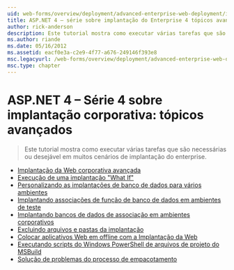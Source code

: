 ```yaml
---
uid: web-forms/overview/deployment/advanced-enterprise-web-deployment/index
title: ASP.NET 4 – série sobre implantação do Enterprise 4 tópicos avançados | Microsoft Docs
author: rick-anderson
description: Este tutorial mostra como executar várias tarefas que são necessárias ou desejável em muitos cenários de implantação do enterprise.
ms.author: riande
ms.date: 05/16/2012
ms.assetid: eacf0e3a-c2e9-4f77-a676-249146f393e8
msc.legacyurl: /web-forms/overview/deployment/advanced-enterprise-web-deployment
msc.type: chapter
---
```

<a name="aspnet-4---enterprise-deployment-series-4-advanced-topics"></a>ASP.NET 4 – Série 4 sobre implantação corporativa: tópicos avançados
====================
> Este tutorial mostra como executar várias tarefas que são necessárias ou desejável em muitos cenários de implantação do enterprise.


- [Implantação da Web corporativa avançada](advanced-enterprise-web-deployment.md)
- [Execução de uma implantação "What If"](performing-a-what-if-deployment.md)
- [Personalizando as implantações de banco de dados para vários ambientes](customizing-database-deployments-for-multiple-environments.md)
- [Implantando associações de função de banco de dados em ambientes de teste](deploying-database-role-memberships-to-test-environments.md)
- [Implantando bancos de dados de associação em ambientes corporativos](deploying-membership-databases-to-enterprise-environments.md)
- [Excluindo arquivos e pastas da implantação](excluding-files-and-folders-from-deployment.md)
- [Colocar aplicativos Web em offline com a Implantação da Web](taking-web-applications-offline-with-web-deploy.md)
- [Executando scripts do Windows PowerShell de arquivos de projeto do MSBuild](running-windows-powershell-scripts-from-msbuild-project-files.md)
- [Solução de problemas do processo de empacotamento](troubleshooting-the-packaging-process.md)
